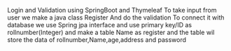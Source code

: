 Login and Validation using SpringBoot and Thymeleaf
To take input from user we make a java class Register And do the validation 
To connect it with database we use Spring jpa interface and use primary key/ID as rollnumber(Integer) and make a table Name as register and the table wil store the data of rollnumber,Name,age,address and password
